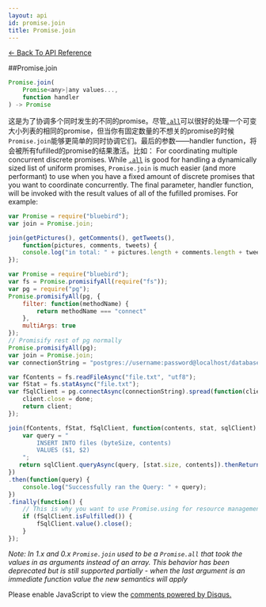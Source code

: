 ```yaml
---
layout: api
id: promise.join
title: Promise.join
---
```



[← Back To API Reference](/docs/api-reference.html)
<div class="api-code-section"><markdown>
##Promise.join

```js
Promise.join(
    Promise<any>|any values...,
    function handler
) -> Promise
```

这是为了协调多个同时发生的不同的promise。尽管[`.all`](.)可以很好的处理一个可变大小列表的相同的promise，但当你有固定数量的不想关的promise的时候`Promise.join`能够更简单的同时协调它们。最后的参数——handler function，将会被所有fufilled的promise的结果激活。比如：
For coordinating multiple concurrent discrete promises. While [`.all`](.) is good for handling a dynamically sized list of uniform promises, `Promise.join` is much easier (and more performant) to use when you have a fixed amount of discrete promises that you want to coordinate concurrently. The final parameter, handler function, will be invoked with the result values of all of the fufilled promises. For example:

```js
var Promise = require("bluebird");
var join = Promise.join;

join(getPictures(), getComments(), getTweets(),
    function(pictures, comments, tweets) {
    console.log("in total: " + pictures.length + comments.length + tweets.length);
});
```

```js
var Promise = require("bluebird");
var fs = Promise.promisifyAll(require("fs"));
var pg = require("pg");
Promise.promisifyAll(pg, {
    filter: function(methodName) {
        return methodName === "connect"
    },
    multiArgs: true
});
// Promisify rest of pg normally
Promise.promisifyAll(pg);
var join = Promise.join;
var connectionString = "postgres://username:password@localhost/database";

var fContents = fs.readFileAsync("file.txt", "utf8");
var fStat = fs.statAsync("file.txt");
var fSqlClient = pg.connectAsync(connectionString).spread(function(client, done) {
    client.close = done;
    return client;
});

join(fContents, fStat, fSqlClient, function(contents, stat, sqlClient) {
    var query = "                                                              \
        INSERT INTO files (byteSize, contents)                                 \
        VALUES ($1, $2)                                                        \
    ";
   return sqlClient.queryAsync(query, [stat.size, contents]).thenReturn(query);
})
.then(function(query) {
    console.log("Successfully ran the Query: " + query);
})
.finally(function() {
    // This is why you want to use Promise.using for resource management
    if (fSqlClient.isFulfilled()) {
        fSqlClient.value().close();
    }
});
```

*Note: In 1.x and 0.x `Promise.join` used to be a `Promise.all` that took the values in as arguments instead of an array. This behavior has been deprecated but is still supported partially - when the last argument is an immediate function value the new semantics will apply*
</markdown></div>

<div id="disqus_thread"></div>
<script type="text/javascript">
    var disqus_title = "Promise.join";
    var disqus_shortname = "bluebirdjs";
    var disqus_identifier = "disqus-id-promise.join";
    
    (function() {
        var dsq = document.createElement("script"); dsq.type = "text/javascript"; dsq.async = true;
        dsq.src = "//" + disqus_shortname + ".disqus.com/embed.js";
        (document.getElementsByTagName("head")[0] || document.getElementsByTagName("body")[0]).appendChild(dsq);
    })();
</script>
<noscript>Please enable JavaScript to view the <a href="https://disqus.com/?ref_noscript" rel="nofollow">comments powered by Disqus.</a></noscript>
